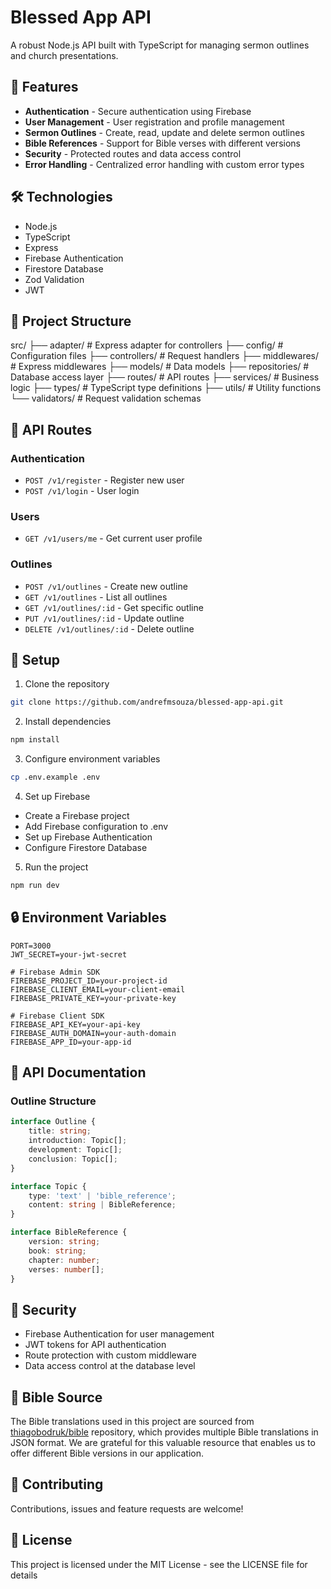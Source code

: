 # Blessed App API

A robust Node.js API built with TypeScript for managing sermon outlines and church presentations.

## 🚀 Features

- **Authentication** - Secure authentication using Firebase
- **User Management** - User registration and profile management
- **Sermon Outlines** - Create, read, update and delete sermon outlines
- **Bible References** - Support for Bible verses with different versions
- **Security** - Protected routes and data access control
- **Error Handling** - Centralized error handling with custom error types

## 🛠️ Technologies

- Node.js
- TypeScript
- Express
- Firebase Authentication
- Firestore Database
- Zod Validation
- JWT

## 📁 Project Structure

src/
├── adapter/ # Express adapter for controllers
├── config/ # Configuration files
├── controllers/ # Request handlers
├── middlewares/ # Express middlewares
├── models/ # Data models
├── repositories/ # Database access layer
├── routes/ # API routes
├── services/ # Business logic
├── types/ # TypeScript type definitions
├── utils/ # Utility functions
└── validators/ # Request validation schemas

## 🚦 API Routes

### Authentication
- `POST /v1/register` - Register new user
- `POST /v1/login` - User login

### Users
- `GET /v1/users/me` - Get current user profile

### Outlines
- `POST /v1/outlines` - Create new outline
- `GET /v1/outlines` - List all outlines
- `GET /v1/outlines/:id` - Get specific outline
- `PUT /v1/outlines/:id` - Update outline
- `DELETE /v1/outlines/:id` - Delete outline

## 🔧 Setup

1. Clone the repository
```bash
git clone https://github.com/andrefmsouza/blessed-app-api.git
```

2. Install dependencies
```bash
npm install
```

3. Configure environment variables
```bash
cp .env.example .env
```

4. Set up Firebase
- Create a Firebase project
- Add Firebase configuration to .env
- Set up Firebase Authentication
- Configure Firestore Database

5. Run the project
```bash
npm run dev
```

## 🔒 Environment Variables

```env
PORT=3000
JWT_SECRET=your-jwt-secret

# Firebase Admin SDK
FIREBASE_PROJECT_ID=your-project-id
FIREBASE_CLIENT_EMAIL=your-client-email
FIREBASE_PRIVATE_KEY=your-private-key

# Firebase Client SDK
FIREBASE_API_KEY=your-api-key
FIREBASE_AUTH_DOMAIN=your-auth-domain
FIREBASE_APP_ID=your-app-id
```

## 📝 API Documentation

### Outline Structure
```typescript
interface Outline {
    title: string;
    introduction: Topic[];
    development: Topic[];
    conclusion: Topic[];
}

interface Topic {
    type: 'text' | 'bible_reference';
    content: string | BibleReference;
}

interface BibleReference {
    version: string;
    book: string;
    chapter: number;
    verses: number[];
}
```

## 🔐 Security

- Firebase Authentication for user management
- JWT tokens for API authentication
- Route protection with custom middleware
- Data access control at the database level

## 📖 Bible Source

The Bible translations used in this project are sourced from [thiagobodruk/bible](https://github.com/thiagobodruk/bible) repository, which provides multiple Bible translations in JSON format. We are grateful for this valuable resource that enables us to offer different Bible versions in our application.


## 🤝 Contributing

Contributions, issues and feature requests are welcome!

## 📄 License

This project is licensed under the MIT License - see the LICENSE file for details